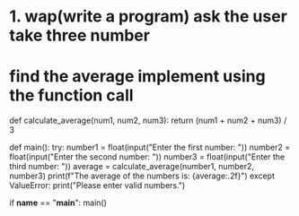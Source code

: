 # 1. wap(write a program) ask the user take three number
# find the average implement using the function call

def calculate_average(num1, num2, num3):
    return (num1 + num2 + num3) / 3

def main():
    try:
        number1 = float(input("Enter the first number: "))
        number2 = float(input("Enter the second number: "))
        number3 = float(input("Enter the third number: "))
        average = calculate_average(number1, number2, number3)
        print(f"The average of the numbers is: {average:.2f}")
    except ValueError:
        print("Please enter valid numbers.")

if __name__ == "__main__":
    main()
